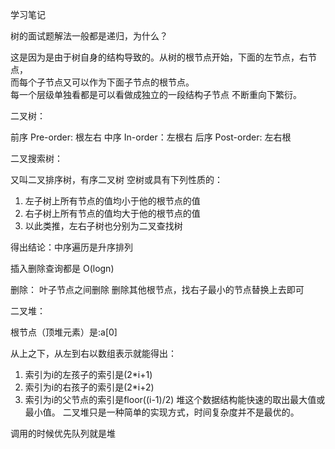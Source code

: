 学习笔记

树的面试题解法一般都是递归，为什么？

这是因为是由于树自身的结构导致的。从树的根节点开始，下面的左节点，右节点，  
而每个子节点又可以作为下面子节点的根节点。  
每一个层级单独看都是可以看做成独立的一段结构子节点
不断重向下繁衍。


二叉树：

前序 Pre-order: 根左右
中序 In-order：左根右
后序 Post-order:  左右根

二叉搜索树：

又叫二叉排序树，有序二叉树
空树或具有下列性质的：

1. 左子树上所有节点的值均小于他的根节点的值
2. 右子树上所有节点的值均大于他的根节点的值
3. 以此类推，左右子树也分别为二叉查找树

得出结论：中序遍历是升序排列

插入删除查询都是 O(logn)

删除：
叶子节点之间删除
删除其他根节点，找右子最小的节点替换上去即可

二叉堆：

根节点（顶堆元素）是:a[0]

从上之下，从左到右以数组表示就能得出：

1. 索引为i的左孩子的索引是(2*i+1)
2. 索引为i的右孩子的索引是(2*i+2)
3. 索引为i的父节点的索引是floor((i-1)/2)
堆这个数据结构能快速的取出最大值或最小值。
二叉堆只是一种简单的实现方式，时间复杂度并不是最优的。

调用的时候优先队列就是堆
